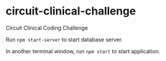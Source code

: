# circuit-clinical-challenge
Circuit Clinical Coding Challenge

Run `npm start-server` to start database server.

In another terminal window, run `npm start` to start application.

